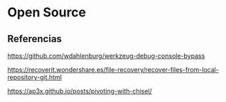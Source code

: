 # Open Source

## Referencias
https://github.com/wdahlenburg/werkzeug-debug-console-bypass

https://recoverit.wondershare.es/file-recovery/recover-files-from-local-repository-git.html

https://ap3x.github.io/posts/pivoting-with-chisel/